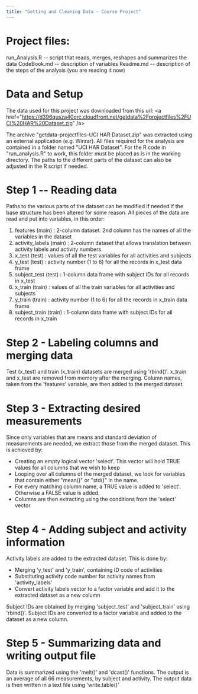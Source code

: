 ```yaml
---
title: "Getting and Cleaning Data - Course Project"
---
```


# Project files:
run_Analysis.R  -- script that reads, merges, reshapes and summarizes the data
CodeBook.md     -- description of variables
Readme.md       -- description of the steps of the analysis (you are reading it now)

# Data and Setup
The data used for this project was downloaded from this url:
<a href="https://d396qusza40orc.cloudfront.net/getdata%2Fprojectfiles%2FUCI%20HAR%20Dataset.zip" /a>

The archive "getdata-projectfiles-UCI HAR Dataset.zip" was extracted using an external application (e.g. Winrar).
All files required for the analysis are contained in a folder named "UCI HAR Dataset".
For the R code in "run_analysis.R" to work, this folder must be placed as is in the working directory.
The paths to the different parts of the dataset can also be adjusted in the R script if needed.

# Step 1 -- Reading data

Paths to the various parts of the dataset can be modified if needed if the base structure has been altered for some reason.
All pieces of the data are read and put into variables, in this order:

1. features (main)        : 2-column dataset. 2nd column has the names of all the variables in the dataset
2. activity_labels (main) : 2-column dataset that allows translation between activity labels and activity numbers
3. x_test (test)          : values of all the test variables for all activities and subjects
4. y_test (test)          : activity number (1 to 6) for all the records in x_test data frame
5. subject_test (test)    : 1-column data frame with subject IDs for all records in x_test
6. x_train (train)        : values of all the train variables for all activities and subjects
7. y_train (train)        : activity number (1 to 6) for all the records in x_train data frame
8. subject_train (train)  : 1-column data frame with subject IDs for all records in x_train

# Step 2 - Labeling columns and merging data

Test (x_test) and train (x_train) datasets are merged using 'rbind()'.
x_train and x_test are removed from memory after the merging.
Column names, taken from the 'features' variable, are then added to the merged dataset. 

# Step 3 - Extracting desired measurements

Since only variables that are means and standard deviation of measurements are needed, we extract those from the merged dataset.
This is achieved by:
- Creating an empty logical vector 'select'. This vector will hold TRUE values for all columns that we wish to keep
- Looping over all columns of the merged dataset, we look for variables that contain either "mean()" or "std()" in the name.
- For every matching column name, a TRUE value is added to 'select'. Otherwise a FALSE value is added.
- Columns are then extracting using the conditions from the 'select' vector 

# Step 4 - Adding subject and activity information 

Activity labels are added to the extracted dataset. This is done by:
- Merging 'y_test' and 'y_train', containing ID code of activities
- Substituting activity code number for activity names from 'activity_labels'
- Convert activity labels vector to a factor variable and add it to the extracted dataset as a new column

Subject IDs are obtained by merging 'subject_test' and 'subject_train' using 'rbind()'.
Subject IDs are converted to a factor variable and added to the dataset as a new column.

# Step 5 - Summarizing data and writing output file

Data is summarized using the 'melt()' and 'dcast()' functions.
The output is an average of all 66 measurements, by subject and activity.
The output data is then written in a text file using 'write.table()'
